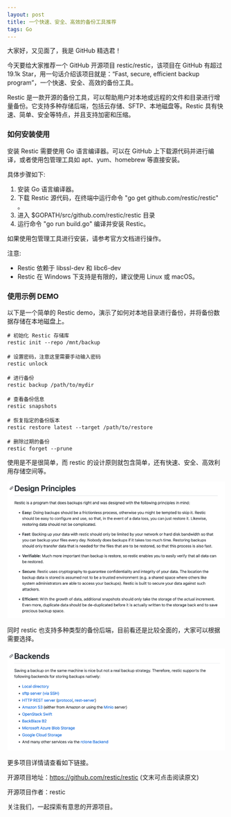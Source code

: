 ```yaml
---
layout: post
title: 一个快速、安全、高效的备份工具推荐
tags: Go
---
```


大家好，又见面了，我是 GitHub 精选君！

今天要给大家推荐一个 GitHub 开源项目 restic/restic，该项目在 GitHub 有超过 19.1k Star，用一句话介绍该项目就是：“Fast, secure, efficient backup program”，一个快速、安全、高效的备份工具。

Restic 是一款开源的备份工具，可以帮助用户对本地或远程的文件和目录进行增量备份。它支持多种存储后端，包括云存储、SFTP、本地磁盘等。Restic 具有快速、简单、安全等特点，并且支持加密和压缩。

### 如何安装使用

安装 Restic 需要使用 Go 语言编译器。可以在 GitHub 上下载源代码并进行编译，或者使用包管理工具如 apt、yum、homebrew 等直接安装。

具体步骤如下:
1. 安装 Go 语言编译器。
2. 下载 Restic 源代码，在终端中运行命令 "go get github.com/restic/restic" 。
3. 进入 $GOPATH/src/github.com/restic/restic 目录
4. 运行命令 "go run build.go" 编译并安装 Restic。

如果使用包管理工具进行安装，请参考官方文档进行操作。

注意:
- Restic 依赖于 libssl-dev 和 libc6-dev
- Restic 在 Windows 下支持是有限的，建议使用 Linux 或 macOS。


### 使用示例 DEMO

以下是一个简单的 Restic demo，演示了如何对本地目录进行备份，并将备份数据存储在本地磁盘上。

```
# 初始化 Restic 存储库
restic init --repo /mnt/backup

# 设置密码，注意这里需要手动输入密码
restic unlock

# 进行备份
restic backup /path/to/mydir

# 查看备份信息
restic snapshots

# 恢复指定的备份版本
restic restore latest --target /path/to/restore

# 删除过期的备份
restic forget --prune
```

使用是不是很简单，而 restic 的设计原则就包含简单，还有快速、安全、高效利用存储空间等。

![](https://raw.githubusercontent.com/ZhuPeng/pic/master/images/compress_image-20230206222050561.png)

同时 restic 也支持多种类型的备份后端，目前看还是比较全面的，大家可以根据需要选择。

![image-20230206223551198](https://raw.githubusercontent.com/ZhuPeng/pic/master/images/compress_image-20230206223551198.png)

更多项目详情请查看如下链接。

开源项目地址：https://github.com/restic/restic  (文末可点击阅读原文)

开源项目作者：restic



关注我们，一起探索有意思的开源项目。
